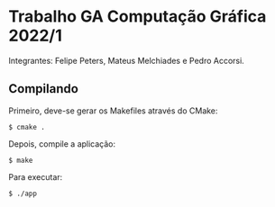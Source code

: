 # Trabalho GA Computação Gráfica 2022/1

Integrantes: Felipe Peters, Mateus Melchiades e Pedro Accorsi.

## Compilando

Primeiro, deve-se gerar os Makefiles através do CMake:
```
$ cmake .
```

Depois, compile a aplicação:
```
$ make
```

Para executar:
```
$ ./app
```
